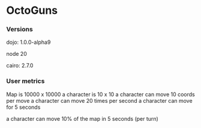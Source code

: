 # OctoGuns

### Versions

dojo: 1.0.0-alpha9

node 20

cairo: 2.7.0

### User metrics

Map is 10000 x 10000
a character is 10 x 10
a character can move 10 coords per move
a character can move 20 times per second
a character can move for 5 seconds

a character can move 10% of the map in 5 seconds (per turn)
